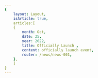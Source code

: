 ```yaml
---
{
    layout: Layout,
    isArticle: true,
    articles:[
    {
        month: Oct,
        date: 25,
        year: 2022,
        title: Officially Launch ,
        content: officially launch event,
        router: /news/news-001,
    },
    ]
}
---
```

